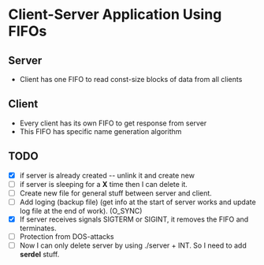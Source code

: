 #  Client-Server Application Using FIFOs

## Server

* Client has one FIFO to read const-size blocks of data from all clients


## Client
* Every client has its own FIFO to get response from server
* This FIFO has specific name generation algorithm

## TODO

- [X] if server is already created -- unlink it and create new
- [ ] if server is sleeping for a __X__ time then I can delete it.
- [ ] Create new file for general stuff between server and client.
- [ ] Add loging (backup file) (get info at the start of server works and update log file at the end of work). (O_SYNC)
- [X] If server receives signals SIGTERM or SIGINT, it removes the FIFO and  terminates.
- [ ] Protection from DOS-attacks
- [ ] Now I can only delete server by using ./server + INT. So I need to add __serdel__ stuff.
